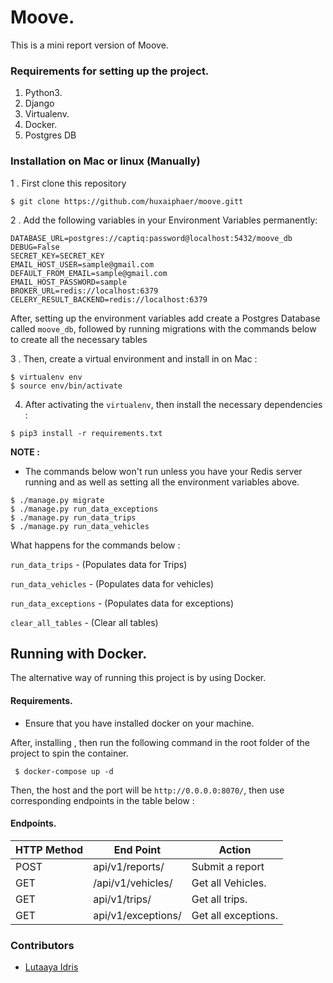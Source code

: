 # Moove.

This is a mini report version of Moove.


### Requirements for setting up the project.
1. Python3. 
2. Django
3. Virtualenv.
4. Docker.
5. Postgres DB

### Installation on Mac or linux (Manually)

1 . First clone this repository 

```
$ git clone https://github.com/huxaiphaer/moove.gitt
```

2 . Add the following variables in your Environment Variables permanently:

```
DATABASE_URL=postgres://captiq:password@localhost:5432/moove_db
DEBUG=False
SECRET_KEY=SECRET_KEY
EMAIL_HOST_USER=sample@gmail.com
DEFAULT_FROM_EMAIL=sample@gmail.com
EMAIL_HOST_PASSWORD=sample
BROKER_URL=redis://localhost:6379
CELERY_RESULT_BACKEND=redis://localhost:6379

```

After, setting up the environment variables add create a Postgres Database called `moove_db`,
followed by running migrations with the commands below to create all the necessary tables


3 . Then, create a virtual environment and install in on Mac :

```
$ virtualenv env
$ source env/bin/activate
```

4.  After activating the `virtualenv`, then install the necessary dependencies :

```
$ pip3 install -r requirements.txt
```

**NOTE :**
- The commands below won't run unless  you have your Redis server running and as well
as setting all the environment variables above.

```
$ ./manage.py migrate
$ ./manage.py run_data_exceptions
$ ./manage.py run_data_trips  
$ ./manage.py run_data_vehicles 

```

What happens for the commands below :

`run_data_trips` - (Populates data for Trips)

`run_data_vehicles` - (Populates data for vehicles)

`run_data_exceptions` - (Populates data for exceptions)

`clear_all_tables`  - (Clear all tables)


## Running with Docker.

The alternative way of running this project is by using Docker.

#### Requirements.

- Ensure that you have installed docker on your machine.

After, installing , then run the following command in the root folder of the 
project to spin the container.

```
 $ docker-compose up -d
```

Then, the host and the port will be `http://0.0.0.0:8070/`, then use corresponding endpoints in the table 
below :

 #### Endpoints.

| HTTP Method | End Point          | Action              |
|-------------|--------------------|---------------------|
| POST        | api/v1/reports/    | Submit a report     |
| GET         | /api/v1/vehicles/  | Get all Vehicles.   |
| GET         | api/v1/trips/      | Get all trips.      |
| GET         | api/v1/exceptions/ | Get all exceptions. |



### Contributors 

* [Lutaaya Idris](https://github.com/huxaiphaer)
